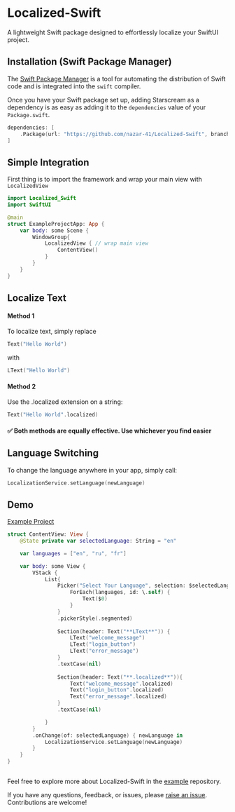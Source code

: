 # Localized-Swift

A lightweight Swift package designed to effortlessly localize your SwiftUI project.


## Installation  (Swift Package Manager)

The [Swift Package Manager](https://swift.org/package-manager/) is a tool for automating the distribution of Swift code and is integrated into the `swift` compiler.

Once you have your Swift package set up, adding Starscream as a dependency is as easy as adding it to the `dependencies` value of your `Package.swift`.

```swift
dependencies: [
    .Package(url: "https://github.com/nazar-41/Localized-Swift", branch: .main)
]
```
## Simple Integration

First thing is to import the framework and wrap your main view with `LocalizedView`

```swift
import Localized_Swift
import SwiftUI

@main
struct ExampleProjectApp: App {
    var body: some Scene {
        WindowGroup{
            LocalizedView { // wrap main view
                ContentView()
            }
        }
    }
}
```
## Localize Text

#### Method 1

To localize text, simply replace 

```swift
Text("Hello World")
```

 with
 
```swift
LText("Hello World")
```
#### Method 2

Use the .localized extension on a string:

```swift
Text("Hello World".localized)
```

#### ✅ Both methods are equally effective. Use whichever you find easier


## Language Switching

To change the language anywhere in your app, simply call:


```swift
LocalizationService.setLanguage(newLanguage)
```
## Demo

[Example Project](https://github.com/nazar-41/Localized-Swift/tree/main/Example)



```swift
struct ContentView: View {
    @State private var selectedLanguage: String = "en"

    var languages = ["en", "ru", "fr"]

    var body: some View {
        VStack {
            List{
                Picker("Select Your Language", selection: $selectedLanguage) {
                    ForEach(languages, id: \.self) {
                        Text($0)
                    }
                }
                .pickerStyle(.segmented)
                
                Section(header: Text("**LText**")) {
                    LText("welcome_message")
                    LText("login_button")
                    LText("error_message")
                }
                .textCase(nil)
                
                Section(header: Text("**.localized**")){
                    Text("welcome_message".localized)
                    Text("login_button".localized)
                    Text("error_message".localized)
                }
                .textCase(nil)

            }
        }
        .onChange(of: selectedLanguage) { newLanguage in
            LocalizationService.setLanguage(newLanguage)
        }
    }
}
```
## 

Feel free to explore more about Localized-Swift in the [example](https://github.com/nazar-41/Localized-Swift/tree/main/Example) repository.

If you have any questions, feedback, or issues, please [raise an issue](https://github.com/nazar-41/Localized-Swift/issues/new). Contributions are welcome!
